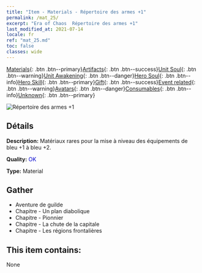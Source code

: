 ```yaml
---
title: "Item - Materials - Répertoire des armes +1"
permalink: /mat_25/
excerpt: "Era of Chaos  Répertoire des armes +1"
last_modified_at: 2021-07-14
locale: fr
ref: "mat_25.md"
toc: false
classes: wide
---
```

 [Materials](/ItemsFR/){: .btn .btn--primary}[Artifacts](/ItemsFR/Artifacts/){: .btn .btn--success}[Unit Soul](/ItemsFR/UnitSoul/){: .btn .btn--warning}[Unit Awakening](/ItemsFR/UnitAwakening/){: .btn .btn--danger}[Hero Soul](/ItemsFR/HeroSoul/){: .btn .btn--info}[Hero Skill](/ItemsFR/HeroSkill/){: .btn .btn--primary}[Gift](/ItemsFR/Gift/){: .btn .btn--success}[Event related](/ItemsFR/Events/){: .btn .btn--warning}[Avatars](/ItemsFR/Avatars/){: .btn .btn--danger}[Consumables](/ItemsFR/Consumables/){: .btn .btn--info}[Unknown](/ItemsFR/Unknown/){: .btn .btn--primary}

 ![Répertoire des armes +1](/images/t/i_cailiao_hexin1.png)

## Détails
 **Description:** Matériaux rares pour la mise à niveau des équipements de bleu +1 à bleu +2.

 **Quality:** <span style="color: #0000CD">OK</span>

 **Type:** Material

## Gather

*    Aventure de guilde 
*    Chapitre - Un plan diabolique 
*    Chapitre - Pionnier 
*    Chapitre - La chute de la capitale 
*    Chapitre - Les régions frontalières 

## This item contains:

  None

